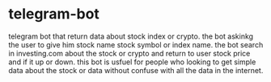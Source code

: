 # telegram-bot
telegram bot that return data about stock index or crypto.
the bot askinkg the user to give him stock name stock symbol or index name.
the bot search in investing.com about the stock or crypto
and return to user stock price and if it up or down.
this bot is usfuel for people who looking to get simple data about the stock or data 
without confuse with all the data in the internet.
